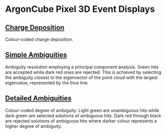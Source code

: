 # ArgonCube Pixel 3D Event Displays

## [Charge Deposition](event967_pulses_q)

Colour-coded charge deposition.


## [Simple Ambiguities](event967_pulses_a_pca)

Ambiguity resolution employing a principal component analysis.
Green hits are accepted while dark red ones are rejected.
This is achieved by selecting the ambiguity closest to the eigenvector of the point cloud with the largest eigenvalue, represented by the blue line.


## [Detailed Ambiguities](event967_pulses_a_det)

Colour-coded degree of ambiguity.
Light green are unambiguous hits while dark green are selected solutions of ambiguous hits.
Dark red through black are rejected solutions of ambiguous hits where darker colour represents a higher degree of ambiguity.

